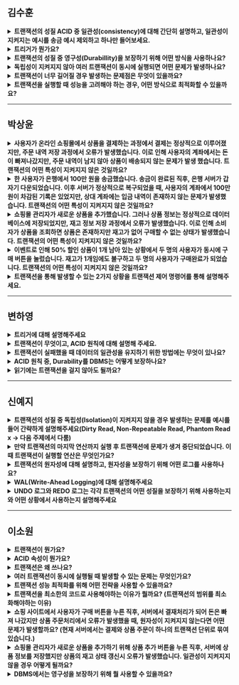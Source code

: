 ## 김수훈
<details>
<summary><strong>트랜잭션의 성질 ACID 중 일관성(consistency)에 대해 간단히 설명하고, 일관성이 지켜지는 예시를 송금 예시 제외하고 하나만 들어보세요.</strong></summary>
<div>

  - 데이터베이스의 상태가 트랜잭션 실행 전과 실행 후에도 항상 올바른 상태(유효한 데이터)로 유지되는 것을 의미합니다.
  - 즉,잘못된 데이터가 저장되지 않도록 보장하는 개념입니다.
### 온라인 쇼핑몰 재고 관리 : 사용자가 상품을 주문하는 경우
  - 고객이 주문을 완료하면, 상품 재고 수량이 1개 줄어야 합니다.
  - 만약 주문이 취소되면, 재고 수량이 원래대로 복구되어야 합니다.
  - 재고가 0개인데 주문이 들어오면 트랜잭션이 실행되지 않아야 합니다.
</div>
</details>

<details>
<summary><strong>트리거가 뭔가요?</summary>
<div markdown="1">

  - 트리거란, 트랜잭션의 성질 중 일관성을 유지하기 위해 사용되는 명령어로, 데이터베이스에서 특정 이벤트가 발생했을 때 자동으로 실행되는 명령어입니다.
  <br><br>
  <details>
    <summary>❓<꼬리 질문> 트리거의 예시를 하나만 들어보세요.</summary>
      <div markdown="1">
      쇼핑몰 주문 시스템

    ```sql
    CREATE TRIGGER update_stock
    AFTER INSERT ON orders
    FOR EACH ROW
    UPDATE products
    SET stock = stock - NEW.quantity
    WHERE product_id = NEW.product_id;
    ```
  새로운 주문이 들어오면 products 테이블에서 자동으로 재고를 차감하는 트리거를 예시로 들 수 있습니다.
  
  해당 트리거가 존재한다면 주문이 들어왔을 때 자동적으로 재고 변경이 항상 함께 일어나 일관성이 유지됩니다.
  </div>
  </details>
</div>
</details>

<details>
<summary><strong>트랜잭션의 성질 중 영구성(Durabillity)을 보장하기 위해 어떤 방식을 사용하나요?</strong></summary>
<div markdown="1">
  
- WAL(Write Ahead Logging) 방식을 사용합니다.
- WAL이란 데이터베이스를 변경하기 전에 먼저 로그 파일에 변경 내용을 기록하는 방식으로, 시스템 장애가 발생하면 로그 파일을 보고 데이터 복구할 수 있다는 점에서 영구성을 보장할 수 있습니다.
  <br><br>
  <details>
    <summary>❓<꼬리 질문> WAL 방식의 예시를 하나 들어보세요.</summary>
      <div markdown="1">
      계좌 이체를 하는 과정을 예시로 들어보겠습니다.
      
    - A 계좌에서 돈이 빠지기 전에  "A 계좌 -10만 원" 이라는 정보를 로그 파일에 먼저 저장합니다.
    - B 계좌에 돈이 들어가기 전에  "B 계좌 +10만 원" 이라는 정보도 로그 파일에 먼저 저장합니다.
    - 로그 파일에 모든 트랜잭션 변경 내용이 기록되었는지 확인한 후, 실제 데이터베이스를 수정합니다.
    - 만약 시스템이 고장 나더라도 로그 파일을 보고 다시 변경 내용을 재적용하여 데이터 복구함으로써 영구성을 보장할 수 있습니다.
  </div>
  </details>
</div>
</details>

<details>
<summary><strong>독립성이 지켜지지 않아 여러 트랜잭션이 동시에 실행되면 어떤 문제가 발생하나요?</strong></summary>
<div markdown="1">
  
- 여러 트랜잭션이 동시에 실행된다면 여러 읽기 이상 현상이 발생할 수 있으며, 이상 현상의 종류로는  Dirty Read, Non Repeatable Read, Phantom Read 등이 있습니다.
  - Dirty Read(더티 리드)
    - 다른 트랜잭션이 아직 커밋하지 않은 데이터를 읽었는데,해당 트랜잭션이 롤백하면 잘못된 데이터를 읽은 상태가 됨
    - 예) A가 10만 원을 입금했지만 커밋 전, B가 이를 조회 → A가 롤백하면 B가 잘못된 데이터를 봄
  - Non Repeatable Read(비반복 읽기)
    - 같은 데이터를 두 번 조회했는데 값이 다름
    - 이유: 중간에 다른 트랜잭션이 업데이트(UPDATE) 했기 때문
    - 예) A가 고객 정보를 조회 후 수정 버튼을 누름 → B가 데이터를 수정 후 커밋 → A가 다시 조회하면 값이 바뀜
  - Phantom Read(팬텀 리드)
    - 같은 조건으로 두 번 조회했는데 새 데이터가 추가되거나 삭제됨
    - 이유: 중간에 다른 트랜잭션이 새로운 행을 추가(INSERT) 또는 삭제(DELETE) 했기 때문
    - 예) A가 "재고 10개 이상 상품"을 조회 후 처리 중 → B가 새로운 상품을 추가 → A가 다시 조회하면 예상치 못한 데이터 등장
</div>
</details>

<details>
<summary><strong>트랜잭션이 너무 길어질 경우 발생하는 문제점은 무엇이 있을까요?</strong></summary>
<div markdown="1">

  1. 시간이 지날수록 낮은 우선순위의 프로세스 우선순위를 점진적으로 높이는 에이징 기법을 사용하거나 라운드 로빈을 적용해서 모든 프로세스가 일정한 시간 동안 CPU를 사용할 수 있도록 보장하는 방법이 있습니다.
  2. 여러 트랜잭션이 서로가 가진 자원을 기다리면서 무한 대기 상태에 빠지는 Deadlock(교착 상태) 발생 가능성이 증가한다.
  3. 트랜잭션이 길수록 롤백 시 변경된 데이터가 많아지고, 롤백 수행 시간이 오래 걸린다.
</div>
</details>

<details>
<summary><strong>트랜잭션을 실행할 때 성능을 고려해야 하는 경우, 어떤 방식으로 최적화할 수 있을까요?</strong></summary>
<div markdown="1">

  - 적절한 배치 처리(Batch Processing)를 통해 해결합니다.
  - 배치 처리란 여러 개의 트랜잭션을 개별적으로 실행하는 것이 아니라, 한 번에 모아서 실행하여 성능을 최적화하는 기법입니다.
  - 여러 개의 트랜잭션을 개별적으로 실행하면 매번 DB 커넥션을 열고 닫는 과정이 반복되어 오버헤드 발생할 수 있지만 이를 한 번의 트랜잭션 내에서 묶어서 실행하면 디스크 I/O 및 네트워크 요청 횟수를 줄일 수 있기 때문에 성능을 최적화 할 수 있습니다.</div>
</details>
  
---

## 박상윤
<details>
<summary><strong>사용자가 온라인 쇼핑몰에서 상품을 결제하는 과정에서 결제는 정상적으로 이루어졌지만, 주문 내역 저장 과정에서 오류가 발생했습니다. 이로 인해 사용자의 계좌에서는 돈이 빠져나갔지만, 주문 내역이 남지 않아 상품이 배송되지 않는 문제가 발생 했습니다. 트랜잭션의 어떤 특성이 지켜지지 않은 것일까요?</strong></summary>
<div>

  - 원자성, 일관성
</div>
</details>
<details>
<summary><strong>한 사용자가 은행에서 100만 원을 송금했습니다. 송금이 완료된 직후, 은행 서버가 갑자기 다운되었습니다. 이후 서버가 정상적으로 복구되었을 때,  사용자의 계좌에서 100만 원이 차감된 기록은 있었지만, 상대 계좌에는 입금 내역이 존재하지 않는 문제가 발생했습니다. 트랜잭션의 어떤 특성이 지켜지지 않은 것일까요?</strong></summary>
<div>
  
- 원자성
</div>
</details>

<details>
<summary><strong>쇼핑몰 관리자가 새로운 상품을 추가했습니다. 그러나 상품 정보는 정상적으로 데이터베이스에 저장되었지만, 재고 정보 저장 과정에서 오류가 발생했습니다. 이로 인해 소비자가 상품을 조회하면 상품은 존재하지만 재고가 없어 구매할 수 없는 상태가 발생했습니다. 트랜잭션의 어떤 특성이 지켜지지 않은 것일까요?</strong></summary>
<div>
  
- 원자성, 일관성
</div>
</details>
  
<details>
<summary><strong>이벤트로 인해 50% 할인 상품이 1개 남아 있는 상황에서 두 명의 사용자가 동시에 구매 버튼을 눌렀습니다. 재고가 1개임에도 불구하고 두 명의 사용자가 구매완료가 되었습니다. 트랜잭션의 어떤 특성이 지켜지지 않은 것일까요?</strong></summary>
<div>
  
- 독립성
</div>
</details>

<details>
<summary><strong>트랜잭션을 통해 발생할 수 있는 2가지 상황을 트랜잭션 제어 명령어를 통해 설명해주세요.</strong></summary>
<div>
  
- 트랜잭션 성공시 COMMIT되어 DB에 저장, 트랜잭션 진행중 실패시 ROLLBACK되어 DB 이전상태 복구
</div>
</details>

---
  
## 변하영
<details>
<summary><strong>트리거에 대해 설명해주세요</strong></summary>
<div>
  
  - 트리거는 특정 테이블에 대한 이벤트에 반응해 DML문이 수행되었을 때, 데이터베이스에서 자동으로 동작하도록 작성된 프로그램입니다. 사용자가 직접 호출하는 것이 아닌, 데이터베이스에서 자동적으로 호출합니다. 트리거를 통해 ACID 원칙 중 하나인 일관성을 보장합니다. 
</div>
</details>
  
<details>
<summary><strong>트랜잭션이 무엇이고, ACID 원칙에 대해 설명해 주세요.</strong></summary>
<div>

  - 트랜잭션은 데이터베이스의 상태를 변화시키기 위해 논리적인 기능을 수행하는 작업 단위로, 작업의 안전성 보장을 위해 필요합니다.
  - 첫번째로, Atomicity(원자성)은 트랜잭션은 모두 실행되거나 전혀 실행되지 않아야 한다는 것이고,
  - Consistency(일관성)는 트랜잭션 작업 처리 전후로 데이터베이스의 상태는 항상 일관성을 유지해야 한다는 것입니다.
  - Isolation(고립성)은 트랜잭션이 실행 중일 대 다른 트랜잭션이 끼어들지 못하도록 보장하는 것입니다.
  - 마지막으로 Durability(지속성)는 트랜잭션이 성공적으로 수행되면 영원히 반영되어야 한다는 것입니다.
</div>
</details>
  
<details>
<summary><strong>트랜잭션이 실패했을 때 데이터의 일관성을 유지하기 위한 방법에는 무엇이 있나요?</strong></summary>
<div>

  - 트랜잭션이 실패했을 때 데이터의 일관성을 유지하기 위해 주로 Rollback을 사용합니다. Rollback은 트랜잭션 실행 중 오류가 발생했을 때, 해당 트랜잭션이 변경한 데이터를 모두 취소하는 연산입니다.  이렇게 처리하는 이유는 트랜잭션 수행 결과가 데이터베이스에 완전히 반영되거나 아예 반영되지 않아야 하기 때문입니다. 
</div>
</details>
  
<details>
<summary><strong>ACID 원칙 중, Durability를 DBMS는 어떻게 보장하나요?</strong></summary>
<div>

  - DBMS는 Write-Ahead Logging (WAL) 을 사용하여 변경 사항을 먼저 로그에 기록한 후, 데이터를 반영합니다. 장애 발생 시 해당 로그를 통해 복구 가능합니다. 
</div>
</details>
  
<details>
<summary><strong>읽기에는 트랜잭션을 걸지 않아도 될까요?</strong></summary>
<div>
  
  - 일반적인 단일 읽기 작업의 경우 트랜잭션이 필요없지만, 상황에 따라 읽기 작업에도 트랜잭션이 필요할 수 있습니다. 복수의 읽기 작업이 일관된 데이터를 읽어야 할 때, 트랜잭션을 사용하여 중간에 다른 트랜잭션에 의해 데이터가 변경되는 것을 방지할 수 있습니다. 
</div>
</details>
  
---
  
## 신예지
<details>
<summary><strong>트랜잭션의 성질 중 독립성(Isolation)이 지켜지지 않을 경우 발생하는 문제를 예시를 들어 간략하게 설명해주세요(Dirty Read, Non-Repeatable Read, Phantom Read x → 다음 주제에서 다룸)</strong></summary>
<div>

- 은행을 예로 들어보겠습니다. 현재 A에게는 0원이 있고, B와 C에게는 10000원이 있습니다. 만약 A에게 B, C가 각각 10000원을 동시에 송금했을 때 독립성이 지켜지지 않으면, A의 잔고는 20000원이 아니라 10000원이 되고, B와 C는 각각 0원인 상태가 발생합니다.
</div>
</details>

<details>
<summary><strong>만약 트랜잭션의 마지막 연산까지 실행 후 트랜잭션에 문제가 생겨 중단되었습니다. 이때 트랜잭션이 실행할 연산은 무엇인가요?</strong></summary>
<div>

- 트랜잭션의 마지막 연산까지 실행된 상태는 부분 완료 상태로, COMMIT 연산이 실행되기 직전인 상태입니다. 이때 트랜잭션에 문제가 생겨 중단이 되면 실패 상태가 되고, ROLLBACK 연산을 통해 트랜잭션이 철회됩니다.
</div>
</details>
 
<details>
  <summary><strong>트랜잭션의 원자성에 대해 설명하고, 원자성을 보장하기 위해 어떤 로그를 사용하나요?</strong></summary>
  <div>

  - 원자성은 all or nothing 처럼 모두 정상적으로 실행되거나 아예 실행되지 않아야 한다는 성질입니다. 만약 트랜잭션 실행 도중 오류가 발생한다면 UNDO 로그 정보를 이용해 지금까지 실행한 연산 처리를 모두 취소(ROLLBACK)합니다.
  </div>
</details>

<details>
  <summary><strong>WAL(Write-Ahead Logging)에 대해 설명해주세요</strong></summary>
  <div>

  - WAL은 DBMS의 무결성을 보장하기 위한 로그 기반 트랜잭션 처리 방법입니다.
  - 즉, 트랜잭션이 실행되면서 변경된 데이터를 바로 디스크에 저장하는 것이 아니라, 로그(redo/undo 로그)를 먼저 저장한 후 데이터베이스를 갱신하는 방식입니다.
  <details>
  <summary>꼬리질문) 왜 WAL 방식을 사용할까요?</summary>
  <div>
      
  - 데이터를 바로 하드디스크에 저장하는 대신, 로그에 기록하고 한 번에 하드디스크에 저장하면 I/O 비용(시간)을 줄일 수 있습니다. 
  </div>
  </details>
  </div>
</details>

<details>
  <summary><strong>UNDO 로그와 REDO 로그는 각각 트랜잭션의 어떤 성질을 보장하기 위해 사용하는지와 어떤 상황에서 사용하는지 설명해주세요</strong></summary>
  <div>

  - UNDO 로그는 트랜잭션의 원자성을 보장하기 위해 사용하고, REDO 로그는 트랜잭션의 지속성을 보장하기 위해 사용합니다. UNDO 로그는 트랜잭션 실행 중 오류가 발생하여 이전 상태로 돌아가기 위해 필요한 정보이고, REDO 로그는 COMMIT까지 완료한 트랜잭션에 대해 오류가 발생했을 때 데이터를 복구하기 위해 필요한 정보입니다.
  </div>
</details>

---

## 이소원

<details>
  <summary><strong>트랜잭션이 뭔가요?</strong></summary>
  <div>

  - 트랜잭션(Transaction)은 데이터베이스에서 하나의 논리적인 작업 단위로 ACID (원자성, 일관성, 격리성, 지속성)을 보장해야 합니다.
  - 모든 작업이 성공해야만 반영되며, 하나라도 실패하면 전체가 롤백(ROLLBACK)됩니다.
  - 은행 계좌 이체, 주문 처리 시스템, 결제 프로세스 등에서 데이터 정합성을 보장하기 위해 트랜잭션이 필수적으로 사용됩니다.
  </div>
</details>

<details>
  <summary><strong>ACID 속성이 뭔가요?</strong></summary>
  <div>
    ACID는 트랜잭션의 4가지 필수 속성을 의미합니다.

1. 원자성 (Automicity) : all or notihing
    
    - 모든 작업이 **완전히 실행되거나(Rollback 없이)** 실행되지 않아야 합니다.
    - (결제 중 오류 발생 시 돈이 빠져나가지 않도록 ROLLBACK)
    
2. 일관성 (Consistency)
    
    - 트랜잭션 실행 전후로 데이터베이스가 **일관성을 유지**해야 합니다.
    - (재고가 부족한 경우 주문이 성사되지 않도록 검증)
    
3. 격리성/고립성 (Isolation)
    
    - 동시에 실행되는 트랜잭션에 대해 서로 영향을 주지 말아야 합니다.
    - (동시 주문 시 재고 데이터가 충돌하지 않도록 트랜잭션 격리 수준 적용)
    
4. 지속성 (Durability)
    
    - 트랜잭션이 완료되면 데이터가 영구적으로 저장되어야 합니다.
    - (결제가 완료되면 DB에 영구적으로 반영)
  </div>
</details>

<details>
  <summary><strong>트랜잭션은 왜 쓰나요?</strong></summary>
  <div>

  - 작업의 안전성을 보장하기 위해 사용합니다.
  - 트랜잭션은 데이터베이스에서 하나의 거래를 안전하게 처리하도록 보장해주는 방법입니다.
  </div>
</details>

<details>
  <summary><strong>여러 트랜잭션이 동시에 실행될 때 발생할 수 있는 문제는 무엇인가요?</strong></summary>
  <div>

1. 더티 리드 (Dirty Read)
  
  - 다른 트랜잭션이 커밋하지 않는 데이터를 읽는 것
  - 해결 방법 : Read commit 이상 사용
    
2. Non-Repeatable Read
      
  - 같은 데이터를 조회할 때 **결과가 다름**
  - 해결 방법 : Repeatable Read 이상 사용
    
3. 팬텀 리드 (Phantom Read)
  
  - 트랜잭션 시행 중 새로운 행이 삽입됨
  - 해결 방법 : Serializable 사용
  </div>
</details>

<details>
  <summary><strong>트랜잭션 성능 최적화를 위해 어떤 전략을 사용할 수 있을까요?</strong></summary>
  <div>

실무에서는 트랜잭션이 **데이터 정합성을 유지하면서도 성능을 최적화**해야 합니다.

1. **트랜잭션 범위를 최소화** → 오래 걸리는 작업을 트랜잭션 밖에서 처리
2. **적절한 격리 수준 설정** → `Read Committed`를 기본으로 사용
3. **인덱스를 활용하여 조회 성능 향상**
4. **배치 처리 (Batch Processing) 적용** → 다량의 데이터를 한 번에 처리
5. **비동기 처리 활용** → 트랜잭션이 필요 없는 작업을 분리
  </div>
</details>

<details>
  <summary><strong>트랜잭션을 최소한의 코드로 사용해야하는 이유가 뭘까요? (트랜잭션의 범위를 최소화해야하는 이유)</strong></summary>
  <div>

1. 트랜잭션이 실행되는 동안에는 락이 걸려 다른 트랜잭션이 접근하지 못합니다. 따라서 트랜잭션이 길어지면 다른 요청들의 대기해야 해서 성능이 낮아지는 문제가 발생합니다.
2. 트랜잭션이 유지되는 동안에는 데이터베이스는 여러 가지 작업을 계속 유지해야 하기 때문에 메모리 사용량이 증가하여 서버 부하가 커지고 처리 속도가 느려지는 문제가 발생할 수 있습니다.
3. 트랜잭션이 길어질 수록 여러 트랜잭션이 서로 락을 기다리는 상황(Dead Lock)이 발생할 확률이 높아집니다.
  </div>
</details>

<details>
  <summary><strong>쇼핑 사이트에서 사용자가 구매 버튼을 누른 직후, 서버에서 결재처리가 되어 돈은 빠져 나갔지만 상품 주문처리에서 오류가 발생했을 때, 원자성이 지켜지지 않는다면 어떤 문제가 발생할까요?
(현재 서버에서는 결제와 상품 주문이 하나의 트랜잭션 단위로 묶여 있습니다.)</strong></summary>
  <div>

  - 원자성이 지켜지지 않으면, 결제는 정상적으로 이루어졌지만 주문 처리는 오류로 인해 진행되지 않는 문제가 발생할 수 있습니다.
  </div>
</details>

<details>
  <summary><strong>쇼핑몰 관리자가 새로운 상품을 추가하기 위해 상품 추가 버튼을 누른 직후, 서버에 상품 정보를 저장했지만 상품의 재고 상태 갱신시 오류가 발생했습니다. 일관성이 지켜지지 않을 경우 어떻게 될까요?</strong></summary>
  <div>

  - 상품 정보는 DB에 저장이 되었지만, 동일 상품에 대한 재고 정보가 없으므로, 소비자가 해당 상품 조회시 재고가 존재하지 않기때문에 구매를 할 수 없게 됩니다.
  </div>
</details>

<details>
  <summary><strong>DBMS에서는 영구성을 보장하기 위해 뭘 사용할 수 있을까요?</strong></summary>
  <div>

  - 미리 쓰기 로깅(WAL → Write Ahead Logging)을 사용합니다.
    - 미리 쓰기 로깅 : 데이터를 변경하기 전에 먼저 로그에 기록하는 기법.

      데이터베이스에 변경 사항을 적용하기 전에 로그에 먼저 기록해서 장애가 발생해도 복구할 수 있도록 보장하는 방법
  </div>
</details>
